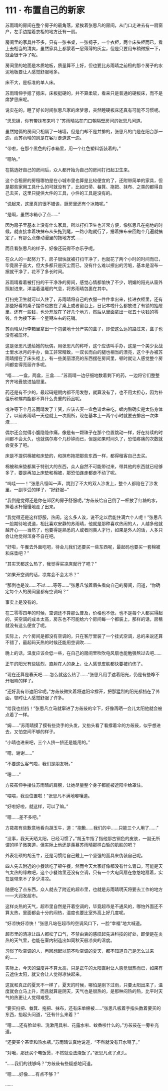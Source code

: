 # 111 · 布置自己的新家

苏雨晴的房间在整个房子的最角落，紧挨着张思凡的房间，从门口走进去有一扇窗户，左手边摆着衣柜的地方还有一扇。

房间里的家具并不多，只有一张书桌，一张椅子，一个衣柜，两个床头柜而已，看上去相当的清爽，虽然家具上都蒙着一层薄薄的灰尘，但是只要用布稍微擦一下，就会很干净了呢。

房间里的地面是木质地板，质量算不上好，但也要比苏雨晴之前租的那个房子的水泥地板要让人感觉舒服地多。

床不大，是标准的单人床。

苏雨晴伸手摁了摁床，床板挺硬的，并不算柔软，看来只是普通的硬板床，而不是席梦思床呢。

说实在的，睡了好长时间张思凡家的席梦思，突然睡硬板床还真有可能不习惯呢。

“思思姐，你有带抹布来吗？”苏雨晴站在门口朝隔壁房间的张思凡问道。

虽然她俩的房间只相隔了一堵墙，但是门却不是并排的，张思凡的门是在阳台那一边，而苏雨晴的则是在客厅走道这一边。

“带啦，在那个黑色的行李箱里，用一个红色塑料袋装着的。”

“嗯呐。”

在挑选好自己的房间后，众人都开始为自己的房间打扫起卫生来。

这个合租房的房租哪怕是在小城市里也算是比较便宜的了，还附带简单的家具，但是那些家用工具什么的可就没有了，比如扫帚、畚箕、拖把、抹布、之类的都得自己去买，这里只提供大件的工具，小件的工具是没有的。

“说起来，这里真的很不错诶，厨房里还有个冰箱呢。”

“是啊，虽然冰箱小了点……”

因为房子里基本上没有什么家具，所以打扫卫生也非常方便，像张思凡在拖地的时候，就直接拿着块抹布从头拖到尾，一路小跑就行了，摁着抹布来回跑个几遍就搞定了，有那么点像动漫里的拖地方式……

而且看张思凡的样子，好像还玩得不亦乐乎呢。

在众人的一起努力下，房子很快就被打扫干净了，也就花了两个小时的时间而已，毕竟房子虽大，但大多都只是灰尘而已，没有什么难以擦出的污垢，基本是湿布一擦就干净了，花不了多长时间。

苏雨晴看着被打扫的干干净净的房间，感觉心情都愉快了不少，明媚的阳光从窗外照射进来，洋溢着温暖的气息，将苏雨晴包裹在其中。

打扫完卫生就可以入住了，苏雨晴将自己的衣服一件件拿出来，挂进衣柜里，还有那些好看的桌子摆件也放在了桌上或者窗台上，日记本啦什么都放进了有锁的抽屉里，还有一些钱，也分开放在了好几个地方，然后从里面拿出一张五十块钱的零钱，作为接下来一个星期左右的花销。

苏雨晴从行李箱里拿出一个包装地十分严实的盒子，即使这么远的路过来，盒子也没有被压坏。

这是张思凡送给她的玩偶，用张思凡的称呼，这个应该叫手办，这是一个美少女战士里水冰月的手办，做工非常精致，一双长而白的腿也相当的漂亮，这个手办被苏雨晴摆在了床头柜上，有一些美丽漂亮的东西摆在房间里，顿时就让人感觉整个房间都变得亮丽许多呢。

“唔……一盒，两盒，三盒……”苏雨晴一边仔细地数着剩下的药，一边将它们整整齐齐地叠放进抽屉里。

药还是有不少的，最起码短期内都不用发愁，就算没有了，也不用太担心，因为补佳乐和螺内酯都不算什么贵重的药品呢。

或许等下个月苏雨晴发了工资，应该去买一盒色谱龙来吃，螺内酯确实是太伤身体了，以前苏雨晴一天也就上一次厕所，现在基本上一两个小时就要去排出一次体液……

偶尔还会觉得小腹隐隐作痛，像是有一颗珠子在那个位置跳动一样，好在持续的时间都不会太久，也就偶尔疼个几秒钟而已，但是如果时间久了，恐怕疼痛的次数就会变多了吧。

床是不提供棉被和床垫的，和抹布拖把那些东西一样，都得租客自己去买。

棉被和床垫都属于特别大的东西，众人自然不可能带过来，带其他的东西就已经够多了，要是再加上床垫和棉被，那恐怕连走都走不动了呢。

“呜哇——！”张思凡怪叫一声，跳到了不大的双人沙发上，整个人都陷在了沙发里，一副享受的样子，“好舒服~”

“我倒是觉得还是你在郊区的房子舒服呢。”方莜莜给自己倒了一杯放了红糖的水，捧着水杯慢慢地走了出来。

“我觉得还是这样舒服，热闹，这么多人诶，说不定以后能住满六个人呢！”张思凡一脸期待地说道，相比喜欢安静的苏雨晴，他就是那种喜欢热闹的人，人越多他就越开心——当然了，也要得是熟悉的人或者同类人才行，如果是外人的话，人多只会让他觉得浑身不自在吧。

“好啦，午餐去外面吃吧，待会儿我们还要买一些东西呢，最起码也要买一套棉被和床垫吧？”

“其实天都这么热了，我觉得买凉席就行了吧？”

“如果开空调的话，凉席会不会太冷？”

“那倒也是诶……不过……等等……”张思凡皱着眉头看向自己的房间，问道，“你确定每个人的房间里都有空调吗？”

事实上是没有的。

在二零零四年的时候，空调还不算那么普及，价格也不低，也不是每个人都买得起的，买空调的成本太高，房东也不可能给六个房间每一个都装上，那样的话，房租就没有这么便宜了呢。

实际上，六个房间是都没有空调的，只在客厅里装了一个挂式空调，总的来说还算不错了，最起码天热的时候还能用空调吹……

晚上的话，温度应该会低一些，在自己的房间里吹吹电风扇也能勉强熬过去吧……

正午的阳光有些猛烈，直射在人的身上，让人感觉皮肤都快要被灼伤了。

“现在还算是春天吧……怎么就这么热了……”张思凡用手遮着阳光，仍是有些睁不开眼睛的样子。

“还好我有带遮阳伞呢。”方莜莜微笑着将遮阳伞撑开，把那猛烈的阳光都挡在了外面，顿时让人感觉舒服了许多。

“给我也挡挡！”张思凡立马就窜进了方莜莜的伞下，好像再晒一会儿太阳他就会被点着了一样。

“姆……”苏雨晴摸了摸有些烫手的头发，又抬头看了看撑着伞的方莜莜，似乎想进去，又怕空间不够的样子。

“小晴也进来吧，三个人挤一挤还是能用的。”

“嗯，谢谢……”

“不要这么客气啦，我们是朋友呀。”

“嗯……”

方莜莜伸手搂住苏雨晴的肩膀，让她尽量整个身子都能被遮阳伞给罩住。

“喂喂，我没位置啦！”张思凡不满地嘟嚷道。

“好啦好啦，就这样，可以了嘛。”

“嗯……差不多吧。”

方莜莜有些歉意地看向胡玉牛，道：“抱歉……我们的伞……只能三个人用了……”

“没事，我天天晒太阳，已经习惯了。”胡玉牛指了指他那古铜色的皮肤，一副无所谓的样子微笑道，但实际上他还是羡慕苏雨晴那样白皙的肌肤的吧？

外表壮硕的胡玉牛，还是习惯给自己戴上一个坚强的面具来伪装自己呢。

四人先去附近的小餐馆吃了顿午餐，然而今天大家好像都没有什么胃口，可能是天气太热的缘故吧，这个小餐馆里还没有空调，只有一个大电风扇在悠悠地扇着，实在是带来不了多少清凉。

随便吃了点东西，众人就去了附近的超市里，也就是苏雨晴明天将要去工作的地方——大润发超市。

这样炎热的天气，超市里自然是开着空调的，毕竟超市是不通风的，哪怕外面还不算太热，里面都会十分的闷热，温度也要比室外高上好几度呢。

“好凉快好凉快！”张思凡站在超市的空调风口下，一脸“幸福”地大喊道。

超市里的清凉让四人都松了口气，不禁由衷的感叹起先进科技的好处，即使是在炎热的天气里，也能在室内制造出如同秋天般凉爽的温度。

习惯了吹空调的人，再回想起以前不吹空调的夏天，都不知道自己是怎么过来的……

实际上，今天的温度并不算太高，只是正午的太阳直射让人感觉很热而已，如果有云遮住太阳，就又会让人觉得凉快起来。

这就和真正的夏天不一样了，夏天的时候，哪怕是刚下过雨，只要太阳出来了，温度就会立马上升，而且就算是阴天，天气也是很热的，是那种闷热的热，比平时天气的热更让人觉得难受。

“要买扫把、畚箕、拖把、抹布，还有床单棉被……”张思凡板着手指头数着要买的东西，抬起头问道，“还有什么来着？”

“嗯……还有脸盆啦、洗漱用具啦、花露水啦、蚊香啦什么的。”方莜莜在一旁补充道。

“还要买个茶壶和热水瓶。”苏雨晴认真地说道，“不然就没有开水喝了。”

“对哦，那还买个电饭煲，不然就没法烧饭了。”张思凡点了点头。

“……我们的钱够吗？”方莜莜有些疑惑地问道。

“嗯……好像……有点不够？”

……
